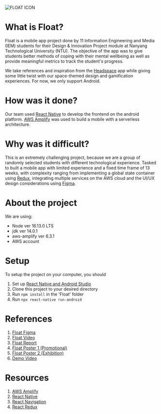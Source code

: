 

![FLOAT ICON](https://user-images.githubusercontent.com/80868913/139021831-00c2c5e4-6202-4636-89e6-bdc91f963afb.jpg)

# What is Float?
Float is a mobile app project done by 11 Information Engineering and Media (IEM) students for their Design & Innovation Project module at Nanyang Technological University (NTU). The objective of the app was to give students better methods of coping with their mental wellbeing as well as provide meaningful metrics to track the student's progress.

We take references and inspiration from the [Headspace](https://www.headspace.com) app while giving some little twist with our space-themed design and gamification experiences. For now, we only support Android.

# How was it done?
Our team used [React Native](https://reactnative.dev/) to develop the frontend on the android platform. [AWS Amplify](https://aws.amazon.com/amplify/) was used to build a mobile with a serverless architecture.

# Why was it difficult?
This is an extremely challenging project, because we are a group of randomly selected students with different technological experience. Tasked to built a mobile app with limited experience and a fixed time frame of 13 weeks, with complexity ranging from implementing a global state container using [Redux](https://redux.js.org/introduction/getting-started), integrating multiple services on the AWS cloud and the UI/UX design considerations using [Figma](https://www.figma.com/).


# About the project
We are using:
* Node ver 16.13.0 LTS
* jdk ver 14.0.1
* aws-amplify ver 6.3.1
* AWS account


# Setup
To setup the project on your computer, you should 
1. Set up [React Native and Android Studio](https://reactnative.dev/docs/environment-setup)
2. Clone this project to your desired directory
3. Run `npm install` in the 'Float' folder
4. Run `npx react-native run-android`


# References
1. [Float Figma](https://www.figma.com/file/ibmfrATs58G0Gm1SZZVqFd/FLOAT-1.0?node-id=249%3A802)
2. [Float Video](https://youtu.be/kbPCllKB8UE) 
3. [Float Report](https://github.com/ljunqian/Float/blob/main/reports/Group%202%20(Float)%20-%20IEM%20DIP%20Group%20Report.pdf)
4. [Float Poster 1 (Promotional)](https://github.com/ljunqian/Float/blob/main/reports/Promotional%20Poster.jpg)
5. [Float Poster 2 (Exhibition)](https://github.com/ljunqian/Float/blob/main/reports/Exhibition%20Poster.jpg)
6. [Demo Video](https://drive.google.com/file/d/1MRenTScBR2p3vFGhVnghoNJyKpbniq4z/view?usp=sharing)


# Resources
1. [AWS Amplify](https://docs.amplify.aws/start/q/integration/react/?sc_icampaign=react-start&sc_ichannel=docs-home)
2. [React Native](https://reactnative.dev/docs/getting-started)
3. [React Navigation](https://reactnavigation.org/docs/getting-started)
4. [React Redux](https://redux.js.org/introduction/getting-started)
